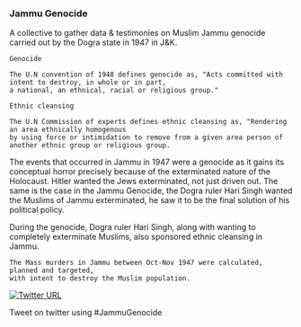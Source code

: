 ### Jammu Genocide

<!--

**JammuGenocide/JammuGenocide** is a ✨ _special_ ✨ repository because its `README.md` (this file) appears on your GitHub profile.

-->

A collective to gather data & testimonies on Muslim Jammu genocide carried out by the Dogra state in 1947 in J&K.

`Genocide`

    The U.N convention of 1948 defines genocide as, "Acts committed with intent to destroy, in whole or in part, 
    a national, an ethnical, racial or religious group."

  
`Ethnic cleansing`

    The U.N Commission of experts defines ethnic cleansing as, "Rendering an area ethnically homogenous
    by using force or intimidation to remove from a given area person of another ethnic group or religious group.
    
 
The events that occurred in Jammu in 1947 were a genocide as it gains its conceptual horror precisely because of the exterminated nature
of the Holocaust. Hitler wanted the Jews exterminated, not just driven out. The same is the case in the Jammu Genocide, the Dogra ruler 
Hari Singh wanted the Muslims of Jammu exterminated, he saw it to be the final solution of his political policy.

During the genocide, Dogra ruler Hari Singh, along with wanting to completely exterminate Muslims, also sponsored ethnic cleansing
in Jammu.

    The Mass murders in Jammu between Oct-Nov 1947 were calculated, planned and targeted, 
    with intent to destroy the Muslim population.
   

[![Twitter URL](https://img.shields.io/twitter/url/https/twitter.com/bukotsunikki.svg?style=social&label=Follow%20%40JammuGenocide)](https://twitter.com/JammuGenocide)

Tweet on twitter using #JammuGenocide
